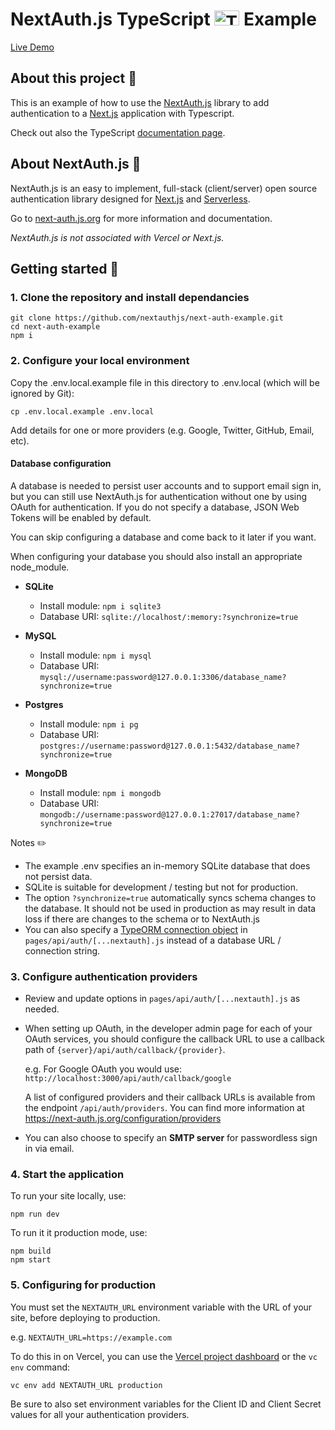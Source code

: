 # NextAuth.js TypeScript <img src="https://upload.wikimedia.org/wikipedia/commons/4/4c/Typescript_logo_2020.svg" width="40" height="24" alt="TypeScript logo"/> Example

[Live Demo](https://next-auth-typescript-example.now.sh)

## About this project 💭

This is an example of how to use the [NextAuth.js](https://next-auth.js.org) library to add authentication to a [Next.js](https://nextjs.org) application with Typescript.

Check out also the TypeScript [documentation page](https://next-auth.js.org/getting-started/typescript).

## About NextAuth.js 🔐

NextAuth.js is an easy to implement, full-stack (client/server) open source authentication library designed for [Next.js](https://nextjs.org) and [Serverless](https://now.sh).

Go to [next-auth.js.org](https://next-auth.js.org) for more information and documentation.

_NextAuth.js is not associated with Vercel or Next.js._

## Getting started 🥤

### 1. Clone the repository and install dependancies

```
git clone https://github.com/nextauthjs/next-auth-example.git
cd next-auth-example
npm i
```

### 2. Configure your local environment

Copy the .env.local.example file in this directory to .env.local (which will be ignored by Git):

```
cp .env.local.example .env.local
```

Add details for one or more providers (e.g. Google, Twitter, GitHub, Email, etc).

#### Database configuration

A database is needed to persist user accounts and to support email sign in, but you can still use NextAuth.js for authentication without one by using OAuth for authentication. If you do not specify a database, JSON Web Tokens will be enabled by default.

You can skip configuring a database and come back to it later if you want.

When configuring your database you should also install an appropriate node_module.

- **SQLite**

  - Install module: `npm i sqlite3`
  - Database URI: `sqlite://localhost/:memory:?synchronize=true`

- **MySQL**

  - Install module: `npm i mysql`
  - Database URI: `mysql://username:password@127.0.0.1:3306/database_name?synchronize=true`

- **Postgres**

  - Install module: `npm i pg`
  - Database URI: `postgres://username:password@127.0.0.1:5432/database_name?synchronize=true`

- **MongoDB**
  - Install module: `npm i mongodb`
  - Database URI: `mongodb://username:password@127.0.0.1:27017/database_name?synchronize=true`

Notes ✏️

- The example .env specifies an in-memory SQLite database that does not persist data.
- SQLite is suitable for development / testing but not for production.
- The option `?synchronize=true` automatically syncs schema changes to the database. It should not be used in production as may result in data loss if there are changes to the schema or to NextAuth.js
- You can also specify a [TypeORM connection object](https://typeorm.io/#/connection-options) in `pages/api/auth/[...nextauth].js` instead of a database URL / connection string.

### 3. Configure authentication providers

- Review and update options in `pages/api/auth/[...nextauth].js` as needed.

- When setting up OAuth, in the developer admin page for each of your OAuth services, you should configure the callback URL to use a callback path of `{server}/api/auth/callback/{provider}`.

  e.g. For Google OAuth you would use: `http://localhost:3000/api/auth/callback/google`

  A list of configured providers and their callback URLs is available from the endpoint `/api/auth/providers`. You can find more information at https://next-auth.js.org/configuration/providers

- You can also choose to specify an **SMTP server** for passwordless sign in via email.

### 4. Start the application

To run your site locally, use:

```
npm run dev
```

To run it it production mode, use:

```
npm build
npm start
```

### 5. Configuring for production

You must set the `NEXTAUTH_URL` environment variable with the URL of your site, before deploying to production.

e.g. `NEXTAUTH_URL=https://example.com`

To do this in on Vercel, you can use the [Vercel project dashboard](https://vercel.com/dashboard) or the `vc env` command:

    vc env add NEXTAUTH_URL production

Be sure to also set environment variables for the Client ID and Client Secret values for all your authentication providers.
